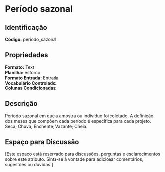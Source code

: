 # Período sazonal

## Identificação
**Código:** periodo_sazonal

## Propriedades
**Formato:** Text  
**Planilha:** esforco  
**Formato Entrada:** Entrada  
**Vocabulário Controlado:**   
**Colunas Condicionadas:**   

## Descrição
Período sazonal em que a amostra ou indivíduo foi coletado. A definição dos meses que compõem cada período é específica para cada projeto. Seca; Chuva; Enchente; Vazante; Cheia.

## Espaço para Discussão
[Este espaço está reservado para discussões, perguntas e esclarecimentos sobre este atributo. Sinta-se à vontade para adicionar comentários, sugestões ou dúvidas.]
